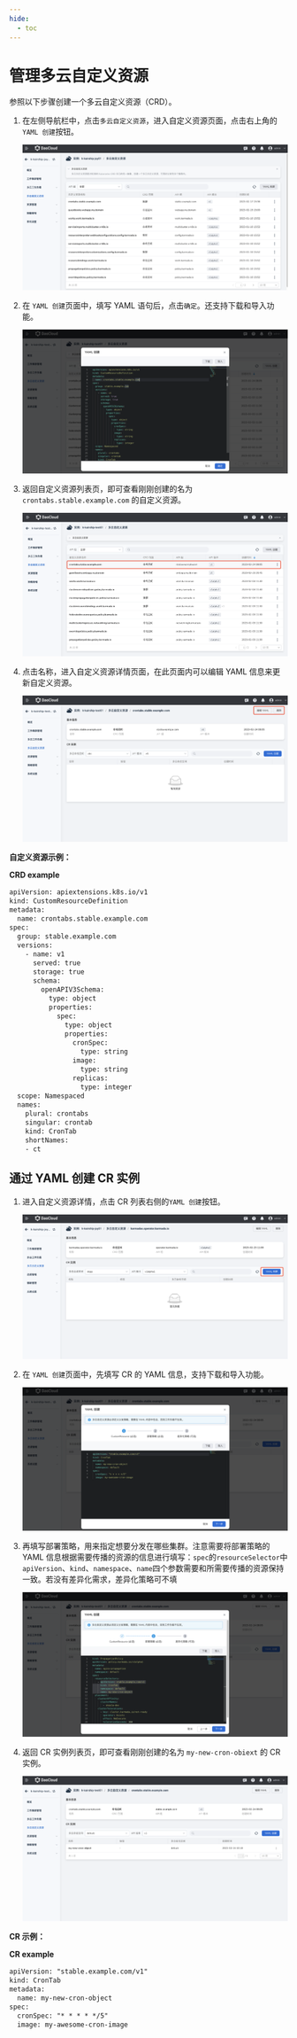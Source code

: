 ```yaml
---
hide:
  - toc
---
```


# 管理多云自定义资源

参照以下步骤创建一个多云自定义资源（CRD）。

1. 在左侧导航栏中，点击`多云自定义资源`，进入自定义资源页面，点击右上角的`YAML 创建`按钮。

    ![创建crd](../images/crd01.png)

2. 在 `YAML 创建`页面中，填写 YAML 语句后，点击`确定`。还支持下载和导入功能。

    ![yaml创建](../images/crd02.png)

3. 返回自定义资源列表页，即可查看刚刚创建的名为 `crontabs.stable.example.com` 的自定义资源。

    ![crd创建成功](../images/crd03.png)

4. 点击名称，进入自定义资源详情页面，在此页面内可以编辑 YAML 信息来更新自定义资源。

    ![crd详情](../images/crd04.png)

**自定义资源示例：**

**CRD example**

```
apiVersion: apiextensions.k8s.io/v1
kind: CustomResourceDefinition
metadata:
  name: crontabs.stable.example.com
spec:
  group: stable.example.com
  versions:
    - name: v1
      served: true
      storage: true
      schema:
        openAPIV3Schema:
          type: object
          properties:
            spec:
              type: object
              properties:
                cronSpec:
                  type: string
                image:
                  type: string
                replicas:
                  type: integer
  scope: Namespaced
  names:
    plural: crontabs
    singular: crontab
    kind: CronTab
    shortNames:
    - ct
```

## 通过 YAML 创建 CR 实例

1. 进入自定义资源详情，点击 CR 列表右侧的`YAML 创建`按钮。

    ![创建cr](../images/crd05.png)

2. 在 `YAML 创建`页面中，先填写 CR 的 YAML 信息，支持下载和导入功能。

    ![yaml创建cr](../images/crd06.png)

3. 再填写部署策略，用来指定想要分发在哪些集群。注意需要将部署策略的 YAML 信息根据需要传播的资源的信息进行填写：`spec`的`resourceSelector`中`apiVersion`、`kind`、`namespace`、`name`四个参数需要和所需要传播的资源保持一致。若没有差异化需求，差异化策略可不填	

    ![必填pp](../images/crd07.png)

4. 返回 CR 实例列表页，即可查看刚刚创建的名为 `my-new-cron-obiext` 的 CR 实例。
   
    ![创建成功](../images/crd08.png)

**CR 示例：**

**CR example**

```
apiVersion: "stable.example.com/v1"
kind: CronTab
metadata:
  name: my-new-cron-object
spec:
  cronSpec: "* * * * */5"
  image: my-awesome-cron-image
```

